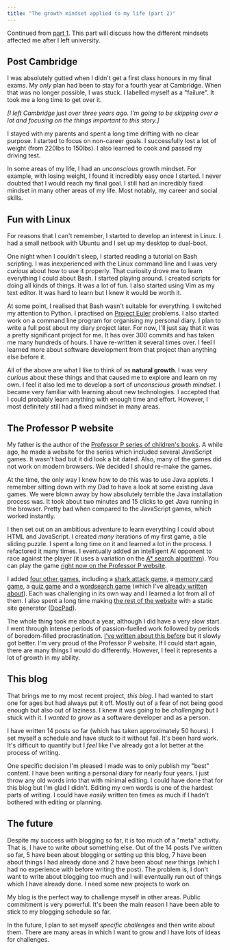 ```yaml
---
title: "The growth mindset applied to my life (part 2)"
---
```


Continued from [part 1](/the-growth-mindset-applied-to-my-life-part-1/). This part will discuss how the different mindsets affected me after I left university.


## Post Cambridge

I was absolutely gutted when I didn't get a first class honours in my final exams. My *only* plan had been to stay for a fourth year at Cambridge. When that was no longer possible, I was stuck. I labelled myself as a "failure". It took me a long time to get over it. 

*[I left Cambridge just over three years ago. I'm going to be skipping over a lot and focusing on the things important to this story.]*

I stayed with my parents and spent a long time drifting with no clear purpose. I started to focus on non-career goals. I successfully lost a lot of weight (from 220lbs to 150lbs). I also learned to cook and passed my driving test. 

In some areas of my life, I had an *unconscious* growth mindset. For example, with losing weight, I found it incredibly easy once I started. I never doubted that I would reach my final goal. I still had an incredibly fixed mindset in many other areas of my life. Most notably, my career and social skills. 

## Fun with Linux

For reasons that I can't remember, I started to develop an interest in Linux. I had a small netbook with Ubuntu and I set up my desktop to dual-boot. 

One night when I couldn't sleep, I started reading a tutorial on Bash scripting. I was inexperienced with the Linux command line and I was very *curious* about how to use it properly. That curiosity drove me to learn everything I could about Bash. I started playing around. I created scripts for doing all kinds of things. It was a lot of fun. I also started using Vim as my text editor. It was hard to learn but I knew it would be worth it. 

At some point, I realised that Bash wasn't suitable for everything. I switched my attention to Python. I practised on [Project Euler](https://projecteuler.net/) problems. I also started work on a command line program for organising my personal diary. I plan to write a full post about my diary project later. For now, I'll just say that it was a pretty significant project for me. It has over 300 commits and has taken me many hundreds of hours. I have re-written it several times over. I feel I learned more about software development from that project than anything else before it. 

All of the above are what I like to think of as **natural growth**. I was very *curious* about these things and that caused me to explore and learn on my own. I feel it also led me to develop a sort of *unconscious growth mindset*. I became very familiar with learning about new technologies. I accepted that I could probably learn anything with enough time and effort. However, I most definitely still had a fixed mindset in many areas.

## The Professor P website

My father is the author of the [Professor P series of children's books](http://professorp.co.uk/books/). A while ago, he made a website for the series which included several JavaScript games. It wasn't bad but it did look a bit dated. Also, many of the games did not work on modern browsers. We decided I should re-make the games. 

At the time, the only way I knew how to do this was to use Java applets. I remember sitting down with my Dad to have a look at some existing Java games. We were blown away by how absolutely terrible the Java installation process was. It took about two minutes and 15 clicks to get Java running in the browser. Pretty bad when compared to the JavaScript games, which worked instantly.

I then set out on an ambitious adventure to learn everything I could about HTML and JavaScript. I created *many* iterations of my first game, a tile sliding puzzle. I spent a long time on it and learned a lot in the process. I refactored it many times. I eventually added an intelligent AI opponent to race against the player (it uses a variation on the [A* search algorithm](http://en.wikipedia.org/wiki/A*_search_algorithm)). You can play the game [right now on the Professor P website](http://professorp.co.uk/games/shuffle/). 

I added [four other games](http://professorp.co.uk/games/), including a [shark attack game](http://professorp.co.uk/games/sharkattack/), a [memory card game](http://professorp.co.uk/games/memory/), a [quiz game](http://professorp.co.uk/games/quiz/) and a [wordsearch game](http://professorp.co.uk/games/wordsearch/) (which I've [already written about](/wordsearch-game/)). Each was challenging in its own way and I learned a lot from all of them. I also spent a long time making [the rest of the website](http://professorp.co.uk/) with a static site generator ([DocPad](http://docpad.org/)). 

The whole thing took me about a year, although I did have a very slow start. I went through intense periods of passion-fuelled work followed by periods of boredom-filled procrastination. [I've written about this before](/the-pomodoro-technique-what-i-wish-id-known/) but it slowly got better. I'm very proud of the Professor P website. If I could start again, there are many things I would do differently. However, I feel it represents a lot of growth in my ability. 

## This blog

That brings me to my most recent project, *this blog*. I had wanted to start one for ages but had always put it off. Mostly out of a fear of not being good enough but also out of laziness. I knew it was going to be *challenging* but I stuck with it. I *wanted to grow* as a software developer and as a person. 

I have written 14 posts so far (which has taken approximately 50 hours). I set myself a schedule and have stuck to it without fail. It's been hard work. It's difficult to quantify but I *feel* like I've already got a lot better at the process of writing. 

One specific decision I'm pleased I made was to only publish my "best" content. I have been writing a personal diary for nearly four years. I just throw any old words into that with minimal editing. I could have done that for this blog but I'm glad I didn't. Editing my own words is one of the hardest parts of writing. I could have *easily* written ten times as much if I hadn't bothered with editing or planning. 

## The future

Despite my success with blogging so far, it is too much of a "meta" activity. That is, I have to write *about* something else. Out of the 14 posts I've written so far, 5 have been about blogging or setting up this blog, 7 have been about things I had already done and 2 have been about *new* things (which I had no experience with before writing the post). The problem is, I don't want to write about blogging too much and I will eventually run out of things which I have already done. I need some new projects to work on. 

My blog is the perfect way to challenge myself in other areas. Public commitment is very powerful. It's been the main reason I have been able to stick to my blogging schedule so far. 

In the future, I plan to set myself *specific challenges* and then write about them. There are many areas in which I want to grow and I have lots of ideas for challenges. 
